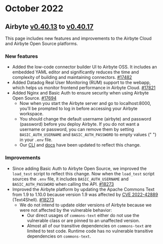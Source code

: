 # October 2022

## Airbyte [v0.40.13](https://github.com/airbytehq/airbyte/releases/tag/v0.40.13) to [v0.40.17](https://github.com/airbytehq/airbyte/releases/tag/v0.40.17)

This page includes new features and improvements to the Airbyte Cloud and Airbyte Open Source platforms.

### New features

- Added the low-code connector builder UI to Airbyte OSS. It includes an embedded YAML editor and significantly reduces the time and complexity of building and maintaining connectors. [#17482](https://github.com/airbytehq/airbyte/pull/17482)
- Added Datadog Real User Monitoring (RUM) support to the webapp, which helps us monitor frontend performance in Airbyte Cloud. [#17821](https://github.com/airbytehq/airbyte/pull/17821)
- Added Nginx and Basic Auth to ensure security when using Airbyte Open Source. [#17694](https://github.com/airbytehq/airbyte/pull/17694)
  - Now when you start the Airbyte server and go to localhost:8000, you’ll be prompted to log in before accessing your Airbyte workspace.
  - You should change the default username (airbyte) and password (password) before you deploy Airbyte. If you do not want a username or password, you can remove them by setting `BASIC_AUTH_USERNAME` and `BASIC_AUTH_PASSWORD` to empty values (" ") in your `.env` file.
  - Our [CLI](https://github.com/airbytehq/airbyte/pull/17982) and [docs](/deploying-airbyte/local-deployment) have been updated to reflect this change.

### Improvements

- Since adding Basic Auth to Airbyte Open Source, we improved the `load_test` script to reflect this change. Now when the `load_test` script sources the `.env` file, it includes `BASIC_AUTH_USERNAME` and `BASIC_AUTH_PASSWORD` when calling the API. [#18273](https://github.com/airbytehq/airbyte/pull/18273)
- Improved the Airbyte platform by updating the Apache Commons Text from 1.9 to 1.10.0 because version 1.9 was affected by [CVE 2022-42889](https://nvd.nist.gov/vuln/detail/CVE-2022-42889) (Text4Shell). [#18273](https://github.com/airbytehq/airbyte/pull/18273)
  - We do not intend to update older versions of Airbyte because we were not affected by the vulnerable behavior:
    - Our direct usages of `commons-text` either do not use the vulnerable class or are pinned to an unaffected version.
    - Almost all of our transitive dependencies on `commons-text` are limited to test code. Runtime code has no vulnerable transitive dependencies on `commons-text`.
